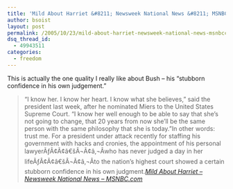 ```yaml
---
title: 'Mild About Harriet &#8211; Newsweek National News &#8211; MSNBC.com'
author: bsoist
layout: post
permalink: /2005/10/23/mild-about-harriet-newsweek-national-news-msnbccom/
dsq_thread_id:
  - 49943511
categories:
  - freedom
---
```

This is actually the one quality I really like about Bush &#8211; his &#8220;stubborn confidence in his own judgement.&#8221;  


> &#8220;I know her. I know her heart. I know what she believes,&#8221; said the president last week, after he nominated Miers to the United States Supreme Court. &#8220;I know her well enough to be able to say that she&#8217;s not going to change, that 20 years from now she&#8217;ll be the same person with the same philosophy that she is today.&#8221;In other words: trust me. For a president under attack recently for staffing his government with hacks and cronies, the appointment of his personal lawyerÃƒÂ¢Ã¢â€šÂ¬Ã¢â‚¬Âwho has never judged a day in her lifeÃƒÂ¢Ã¢â€šÂ¬Ã¢â‚¬Âto the nation&#8217;s highest court showed a certain stubborn confidence in his own judgment.<cite><a href="http://www.msnbc.msn.com/id/9629611/site/newsweek/">Mild About Harriet &#8211; Newsweek National News &#8211; MSNBC.com</a></cite></p>
